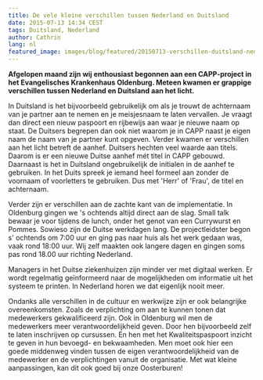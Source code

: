 ```yaml
---
title: De vele kleine verschillen tussen Nederland en Duitsland
date: 2015-07-13 14:34 CEST
tags: Duitsland, Nederland
author: Cathrin
lang: nl
featured_image: images/blog/featured/20150713-verschillen-duitsland-nederland.png
---
```


__Afgelopen maand zijn wij enthousiast begonnen aan een CAPP-project in het Evangelisches Krankenhaus Oldenburg. Meteen kwamen er grappige verschillen tussen Nederland en Duitsland aan het licht.__

In Duitsland is het bijvoorbeeld gebruikelijk om als je trouwt de achternaam van je partner aan te nemen en je meisjesnaam te laten vervallen. Je vraagt dan direct een nieuw paspoort en rijbewijs aan waar je nieuwe naam op staat. De Duitsers begrepen dan ook niet waarom je in CAPP naast je eigen naam de naam van je partner kunt opgeven. Verder kwamen er verschillen aan het licht betreft de aanhef. Duitsers hechten veel waarde aan titels. Daarom is er een nieuwe Duitse aanhef mét titel in CAPP gebouwd. Daarnaast is het in Duitsland ongebruikelijk de initialen in de aanhef te gebruiken. In het Duits spreek je iemand heel formeel aan zonder de voornaam of voorletters te gebruiken. Dus met 'Herr' of 'Frau', de titel en achternaam.

Verder zijn er verschillen aan de zachte kant van de implementatie. In Oldenburg gingen we 's ochtends altijd direct aan de slag. Small talk bewaar je voor tijdens de lunch, onder het genot van een Currywurst en Pommes. Sowieso zijn de Duitse werkdagen lang. De projectleidster begon s' ochtends om 7:00 uur en ging pas naar huis als het werk gedaan was, vaak rond 18:00 uur. Wij zelf maakten ook langere dagen en gingen soms pas rond 18.00 uur richting Nederland.

Managers in het Duitse ziekenhuizen zijn minder ver met digitaal werken. Er wordt regelmatig geïnformeerd naar de mogelijkheden om informatie uit het systeem te printen. In Nederland horen we dat eigenlijk nooit meer.

Ondanks alle verschillen in de cultuur en werkwijze zijn er ook belangrijke overeenkomsten. Zoals de verplichting om aan te kunnen tonen dat medewerkers gekwalificeerd zijn. Ook in Oldenburg wil men de medewerkers meer verantwoordelijkheid geven. Door hen bijvoorbeeld zelf te laten inschrijven op cursussen. En hen met het Kwaliteitspaspoort inzicht te geven in hun bevoegd- en bekwaamheden. Men moet ook hier een goede middenweg vinden tussen de eigen verantwoordelijkheid van de medewerker en de verplichtingen vanuit de organisatie. Met wat kleine aanpassingen, kan dit ook goed bij onze Oosterburen!
